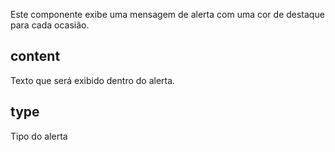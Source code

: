 Este componente exibe uma mensagem de alerta com uma cor de destaque para cada ocasião.

## content

Texto que será exibido dentro do alerta.

## type

Tipo do alerta

<gom-preview>
    <gom-alert type="info" content="info"></gom-alert>
    <gom-alert type="success" content="success"></gom-alert>
    <gom-alert type="warning" content="warning"></gom-alert>
    <gom-alert type="error" content="error"></gom-alert>
</gom-preview>

